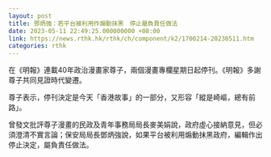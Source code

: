 ```yaml
---
layout: post
title: 鄧炳強：若平台被利用作煽動抹黑　停止屬負責任做法
date: 2023-05-11 22:49:25.000000000 +08:00
link: https://news.rthk.hk/rthk/ch/component/k2/1700214-20230511.htm
categories: rthk
---
```


在《明報》連載40年政治漫畫家尊子，兩個漫畫專欄星期日起停刊。《明報》多謝尊子共同見證時代變遷。

尊子表示，停刊決定是今天「香港故事」的一部分，又形容「縱是崎嶇，總有前路」。

曾發文批評尊子漫畫的民政及青年事務局局長麥美娟說，政府虛心接納意見，但必須澄清不實言論；保安局局長鄧炳強說，如果平台被利用煽動抹黑政府，編輯作出停止決定，屬負責任做法。
